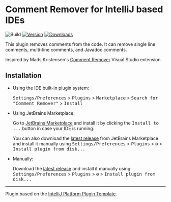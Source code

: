# Comment Remover for IntelliJ based IDEs

![Build](https://github.com/na1307/intellij-comment-remover/workflows/Build/badge.svg)
[![Version](https://img.shields.io/jetbrains/plugin/v/26369.svg)](https://plugins.jetbrains.com/plugin/26369)
[![Downloads](https://img.shields.io/jetbrains/plugin/d/26369.svg)](https://plugins.jetbrains.com/plugin/26369)

<!-- Plugin description -->
This plugin removes comments from the code. It can remove single line comments, multi-line comments, and Javadoc comments.

Inspired by Mads Kristensen's [Comment Remover](https://marketplace.visualstudio.com/items?itemName=MadsKristensen.CommentRemover) Visual Studio extension.
<!-- Plugin description end -->

## Installation

- Using the IDE built-in plugin system:
  
  <kbd>Settings/Preferences</kbd> > <kbd>Plugins</kbd> > <kbd>Marketplace</kbd> > <kbd>Search for "Comment Remover"</kbd> >
  <kbd>Install</kbd>
  
- Using JetBrains Marketplace:

  Go to [JetBrains Marketplace](https://plugins.jetbrains.com/plugin/26369) and install it by clicking the <kbd>Install to ...</kbd> button in case your IDE is running.

  You can also download the [latest release](https://plugins.jetbrains.com/plugin/26369/versions) from JetBrains Marketplace and install it manually using
  <kbd>Settings/Preferences</kbd> > <kbd>Plugins</kbd> > <kbd>⚙️</kbd> > <kbd>Install plugin from disk...</kbd>

- Manually:

  Download the [latest release](https://github.com/na1307/intellij-comment-remover/releases/latest) and install it manually using
  <kbd>Settings/Preferences</kbd> > <kbd>Plugins</kbd> > <kbd>⚙️</kbd> > <kbd>Install plugin from disk...</kbd>


---
Plugin based on the [IntelliJ Platform Plugin Template][template].

[template]: https://github.com/JetBrains/intellij-platform-plugin-template
[docs:plugin-description]: https://plugins.jetbrains.com/docs/intellij/plugin-user-experience.html#plugin-description-and-presentation
